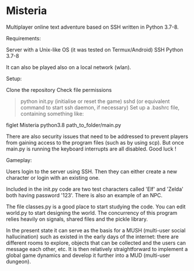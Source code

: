 # Misteria
Multiplayer online text adventure based on SSH written in Python 3.7-8.

Requirements:

Server with a Unix-like OS (it was tested on Termux/Android)
SSH
Python 3.7-8

It can also be played also on a local network (wlan).

Setup:

Clone the repository 
Check file permissions 
> python init.py (initialise or reset the game)
> sshd (or equivalent command to start ssh daemon, if necessary)
Set up a .bashrc file, containing something like:


figlet Misteria
python3.8 path_to_folder/main.py


There are also security issues that need to be addressed to prevent players from gaining access to the program files (such as by using scp). 
But once main.py is running the keyboard interrupts are all disabled.
Good luck !

Gameplay:

Users login to the server using SSH. 
Then they can either create a new character or login with an existing one.

Included in the  init.py code are two test characters called 'Elf' and 'Zelda' both having password '123'.
There is also an example of an NPC.

The file classes.py is a good place to start studying the code. You can edit world.py to start designing
the world.
The concurrency of this program relies heavily on signals, shared files and the pickle library.

In the present state it can serve as the basis for a MUSH (multi-user social hallucination) such as existed in the early
days of the internet: there are different rooms to explore, objects that can be collected and the users can message
each other, etc. It is then relatively straightforward to implement a global game dynamics and develop it further into a MUD (multi-user dungeon).
















